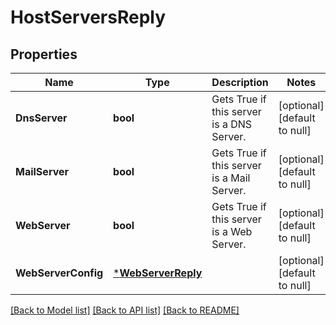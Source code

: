 # HostServersReply

## Properties
Name | Type | Description | Notes
------------ | ------------- | ------------- | -------------
**DnsServer** | **bool** | Gets True if this server is a DNS Server. | [optional] [default to null]
**MailServer** | **bool** | Gets True if this server is a Mail Server. | [optional] [default to null]
**WebServer** | **bool** | Gets True if this server is a Web Server. | [optional] [default to null]
**WebServerConfig** | [***WebServerReply**](WebServerReply.md) |  | [optional] [default to null]

[[Back to Model list]](../README.md#documentation-for-models) [[Back to API list]](../README.md#documentation-for-api-endpoints) [[Back to README]](../README.md)


